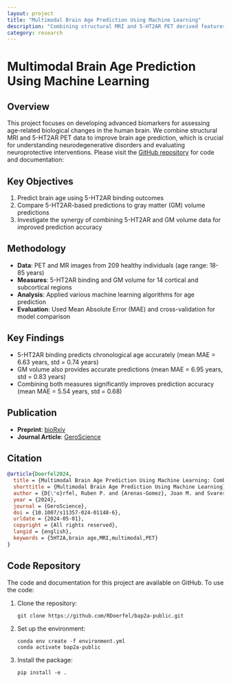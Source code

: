 ```yaml
---
layout: project
title: "Multimodal Brain Age Prediction Using Machine Learning"
description: "Combining structural MRI and 5-HT2AR PET derived features for accurate brain age prediction"
category: research
---
```


# Multimodal Brain Age Prediction Using Machine Learning

## Overview

This project focuses on developing advanced biomarkers for assessing age-related biological changes in the human brain. We combine structural MRI and 5-HT2AR PET data to improve brain age prediction, which is crucial for understanding neurodegenerative disorders and evaluating neuroprotective interventions. Please visit the [GitHub repository](https://github.com/RDoerfel/bap2a-public.git) for code and documentation: 

## Key Objectives

1. Predict brain age using 5-HT2AR binding outcomes
2. Compare 5-HT2AR-based predictions to gray matter (GM) volume predictions
3. Investigate the synergy of combining 5-HT2AR and GM volume data for improved prediction accuracy

## Methodology

- **Data**: PET and MR images from 209 healthy individuals (age range: 18-85 years)
- **Measures**: 5-HT2AR binding and GM volume for 14 cortical and subcortical regions
- **Analysis**: Applied various machine learning algorithms for age prediction
- **Evaluation**: Used Mean Absolute Error (MAE) and cross-validation for model comparison

## Key Findings

- 5-HT2AR binding predicts chronological age accurately (mean MAE = 6.63 years, std = 0.74 years)
- GM volume also provides accurate predictions (mean MAE = 6.95 years, std = 0.83 years)
- Combining both measures significantly improves prediction accuracy (mean MAE = 5.54 years, std = 0.68)

## Publication

- **Preprint**: [bioRxiv](https://www.biorxiv.org/content/10.1101/2024.02.05.578968v2)
- **Journal Article**: [GeroScience](https://doi.org/10.1007/s11357-024-01148-6)

## Citation

```bibtex
@article{Doerfel2024,
  title = {Multimodal Brain Age Prediction Using Machine Learning: Combining Structural {{MRI}} and 5-{{HT2AR PET-derived}} Features},
  shorttitle = {Multimodal Brain Age Prediction Using Machine Learning},
  author = {D{\"o}rfel, Ruben P. and {Arenas-Gomez}, Joan M. and Svarer, Claus and Ganz, Melanie and Knudsen, Gitte M. and Svensson, Jonas E. and {Plav{\'e}n-Sigray}, Pontus},
  year = {2024},
  journal = {GeroScience},
  doi = {10.1007/s11357-024-01148-6},
  urldate = {2024-05-01},
  copyright = {All rights reserved},
  langid = {english},
  keywords = {5HT2A,brain age,MRI,multimodal,PET}
}
```

## Code Repository

The code and documentation for this project are available on GitHub. To use the code:

1. Clone the repository:
   ```
   git clone https://github.com/RDoerfel/bap2a-public.git
   ```

2. Set up the environment:
   ```
   conda env create -f environment.yml
   conda activate bap2a-public
   ```

3. Install the package:
   ```
   pip install -e .
   ```
